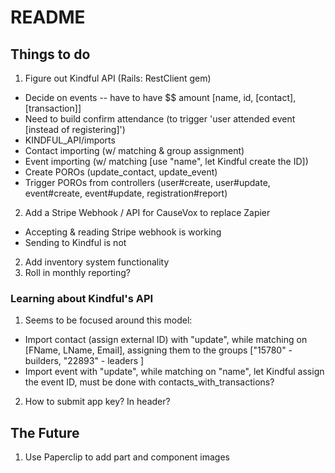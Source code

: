 # README

## Things to do
1. Figure out Kindful API (Rails: RestClient gem)
  * Decide on events -- have to have $$ amount [name, id, [contact],[transaction]]
  * Need to build confirm attendance (to trigger 'user attended event [instead of registering]')
  * KINDFUL_API/imports
  * Contact importing (w/ matching & group assignment)
  * Event importing (w/ matching [use "name", let Kindful create the ID])
  * Create POROs (update_contact, update_event)
  * Trigger POROs from controllers (user#create, user#update, event#create, event#update, registration#report)
2. Add a Stripe Webhook / API for CauseVox to replace Zapier
  * Accepting & reading Stripe webhook is working
  * Sending to Kindful is not
2. Add inventory system functionality
3. Roll in monthly reporting?

### Learning about Kindful's API
1. Seems to be focused around this model:
  * Import contact (assign external ID) with "update", while matching on [FName, LName, Email], assigning them to the groups ["15780" - builders, "22893" - leaders ]
  * Import event with "update", while matching on "name", let Kindful assign the event ID, must be done with contacts_with_transactions?
2. How to submit app key? In header?

## The Future
1. Use Paperclip to add part and component images
